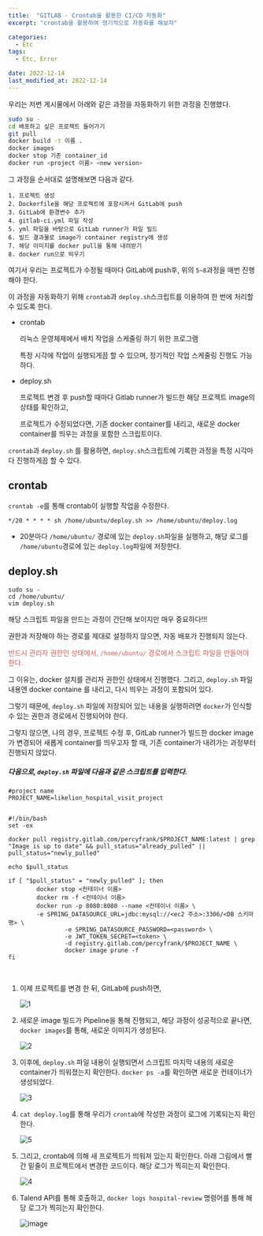 ```yaml
---
title:  "GITLAB - Crontab을 활용한 CI/CD 자동화" 
excerpt: "crontab을 활용하여 정기적으로 자동화를 해보자"

categories:
  - Etc
tags:
  - Etc, Error

date: 2022-12-14
last_modified_at: 2022-12-14
---
```


우리는 저번 게시물에서 아래와 같은 과정을 자동화하기 위한 과정을 진행했다.

```bash
sudo su -
cd 배포하고 싶은 프로젝트 들어가기
git pull
docker build -t 이름 . 
docker images
docker stop 기존 container_id
docker run <project 이름> <new version>
```


그 과정을 순서대로 설명해보면 다음과 같다.

```
1. 프로젝트 생성 
2. Dockerfile을 해당 프로젝트에 포함시켜서 GitLab에 push
3. GitLab에 환경변수 추가
4. gitlab-ci.yml 파일 작성
5. yml 파일을 바탕으로 GitLab runner가 파일 빌드
6. 빌드 결과물로 image가 container registry에 생성
7. 해당 이미지를 docker pull을 통해 내려받기
8. docker run으로 띄우기
```

여기서 우리는 프로젝트가 수정될 때마다 GitLab에 push후, 위의 `5~8`과정을 매번 진행해야 한다. 

이 과정을 자동화하기 위해 `crontab`과 `deploy.sh`스크립트를 이용하여 한 번에 처리할 수 있도록 한다.

- crontab

  리눅스 운영체제에서 배치 작업을 스케줄링 하기 위한 프로그램

  특정 시각에 작업이 실행되게끔 할 수 있으며, 정기적인 작업 스케줄링 진행도 가능하다.

- deploy.sh

  프로젝트 변경 후 push할 때마다 Gitlab runner가 빌드한 해당 프로젝트 image의 상태를 확인하고,

  프로젝트가 수정되었다면, 기존 docker container를 내리고, 새로운 docker container를 띄우는 과정을 포함한 스크립트이다.

`crontab`과 `deploy.sh` 를 활용하면, `deploy.sh`스크립트에 기록한 과정을 특정 시각마다 진행하게끔 할 수 있다.


## crontab

`crontab -e`를 통해 crontab이 실행할 작업을 수정한다.

```shell
*/20 * * * * sh /home/ubuntu/deploy.sh >> /home/ubuntu/deploy.log
```

- 20분마다 `/home/ubuntu/` 경로에 있는 `deploy.sh`파일을 실행하고, 해당 로그를 `/home/ubuntu`경로에 있는 `deploy.log`파일에 저장한다.

## deploy.sh

```shell
sudo su -
cd /home/ubuntu/
vim deploy.sh
```

해당 스크립트 파일을 만드는 과정이 간단해 보이지만 매우 중요하다!!! 

권한과 저장해야 하는 경로를 제대로 설정하지 않으면, 자동 배포가 진행되지 않는다.

<span style="color:indianred">반드시 관리자 권한인 상태에서, `/home/ubuntu/` 경로에서 스크립트 파일을 만들어야 한다.</span>

그 이유는, docker 설치를 관리자 권한인 상태에서 진행했다. 그리고, `deploy.sh` 파일 내용엔 docker containe 를 내리고, 다시 띄우는 과정이 포함되어 있다.

그렇기 때문에, `deploy.sh` 파일에 저장되어 있는 내용을 실행하려면 `docker`가 인식할 수 있는 권한과 경로에서 진행되어야 한다. 

그렇지 않으면, 나의 경우, 프로젝트 수정 후, GitLab runner가 빌드한 docker image가 변경되어 새롭게 container를 띄우고자 할 때,  기존 container가 내려가는 과정부터 진행되지 않았다.


##### 다음으로, `deploy.sh` 파일에 다음과 같은 스크립트를 입력한다.

``` shell
#project name
PROJECT_NAME=likelion_hospital_visit_project


#!/bin/bash    
set -ex

docker pull registry.gitlab.com/percyfrank/$PROJECT_NAME:latest | grep "Image is up to date" && pull_status="already_pulled" || pull_status="newly_pulled"

echo $pull_status

if [ "$pull_status" = "newly_pulled" ]; then
        docker stop <컨테이너 이름>
        docker rm -f <컨테이너 이름>
        docker run -p 8080:8080 --name <컨테이너 이름> \
        -e SPRING_DATASOURCE_URL=jdbc:mysql://<ec2 주소>:3306/<DB 스키마명> \
                -e SPRING_DATASOURCE_PASSWORD=<password> \
                -e JWT_TOKEN_SECRET=<token> \
                -d registry.gitlab.com/percyfrank/$PROJECT_NAME \
                docker image prune -f
fi

```
<br>

1. 이제 프로젝트를 변경 한 뒤, GitLab에 push하면,

    ![1](https://user-images.githubusercontent.com/85394884/207697421-b7ccde91-5a9c-43f1-8d87-237c233a024e.png)

2. 새로운 image 빌드가 Pipeline을 통해 진행되고, 해당 과정이 성공적으로 끝나면,  `docker images`를 통해, 새로운 이미지가 생성된다.

    ![2](https://user-images.githubusercontent.com/85394884/207697427-3e8343eb-4dda-410f-bb53-5fb434924185.png)

3. 이후에, `deploy.sh` 파일 내용이 실행되면서 스크립트 마지막 내용의 새로운 container가 띄워졌는지 확인한다. `docker ps -a`를 확인하면 새로운 컨테이너가 생성되었다.

    ![3](https://user-images.githubusercontent.com/85394884/207697950-5fef3570-2127-4bb3-830a-a3e3e787fbc6.png)

4. `cat deploy.log`를 통해 우리가 `crontab`에 작성한 과정이 로그에 기록되는지 확인한다.

    ![5](https://user-images.githubusercontent.com/85394884/207697434-0626631b-25d1-4327-b21e-d1c455de3346.png)


5. 그리고, crontab에 의해 새 프로젝트가 띄워져 있는지 확인한다. 
아래 그림에서 빨간 밑줄이 프로젝트에서 변경한 코드이다. 
해당 로그가 찍히는지 확인한다. 

    ![4](https://user-images.githubusercontent.com/85394884/207698934-858678df-5624-489e-a48d-7c14252a372b.png)

6. Talend API를 통해 호출하고, `docker logs hospital-review` 명령어를 통해 해당 로그가 찍히는지 확인한다. 

    ![image](https://user-images.githubusercontent.com/85394884/207700139-dcc3fb75-b415-4459-b3e5-d46e4cb6a48c.png)
